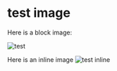 # test image

Here is a block image:

![test](img.png)

Here is an inline image ![test inline](img.png)


